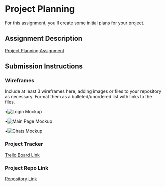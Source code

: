 # Project Planning
For this assignment, you'll create some initial plans for your project.

## Assignment Description
[Project Planning Assignment](https://education.launchcode.org/liftoff/modules/assignments/project-planning)

## Submission Instructions

### Wireframes

Include at least 3 wireframes here, adding images or files to your repository as necessary. Format them as a bulleted/unordered list with links to the files.

  
 •![Login Mockup](https://i.ibb.co/bbNNVXq/1-Login-145524128-1640821549.png)

 •![Main Page Mockup](https://i.ibb.co/YfJ65bF/0-Main-Page-145461787-1640822073.png)

 •![Chats Mockup](https://i.ibb.co/j4bpBY7/2-Chats-145524134-1640822103.png)
    
 </ul>

### Project Tracker

[Trello Board Link](https://trello.com/b/yai2KwG6/chat-app)

### Project Repo Link

[Repository Link](https://github.com/fifthawk/chat-app)
